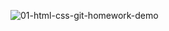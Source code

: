 ![01-html-css-git-homework-demo](https://user-images.githubusercontent.com/71030453/94354039-5cca6700-0034-11eb-9aaa-d2ce44bf7854.png)
